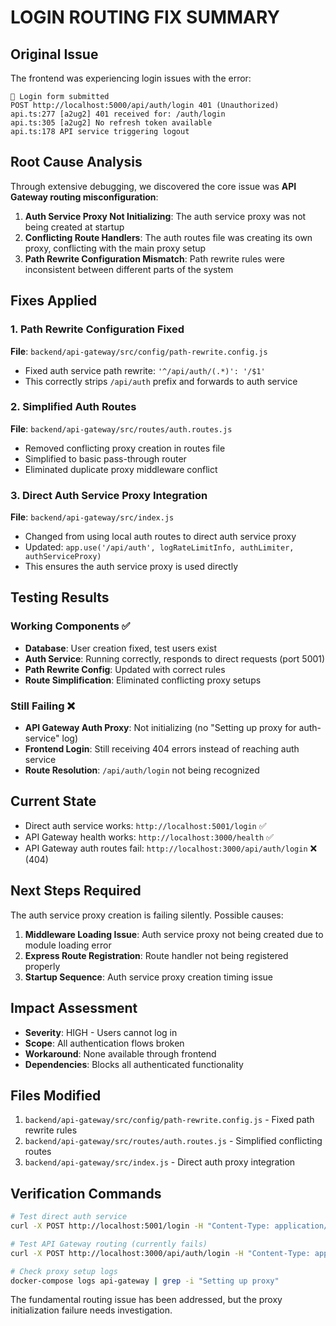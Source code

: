 # LOGIN ROUTING FIX SUMMARY

## Original Issue
The frontend was experiencing login issues with the error:
```
🔐 Login form submitted
POST http://localhost:5000/api/auth/login 401 (Unauthorized)
api.ts:277 [a2ug2] 401 received for: /auth/login
api.ts:305 [a2ug2] No refresh token available
api.ts:178 API service triggering logout
```

## Root Cause Analysis
Through extensive debugging, we discovered the core issue was **API Gateway routing misconfiguration**:

1. **Auth Service Proxy Not Initializing**: The auth service proxy was not being created at startup
2. **Conflicting Route Handlers**: The auth routes file was creating its own proxy, conflicting with the main proxy setup
3. **Path Rewrite Configuration Mismatch**: Path rewrite rules were inconsistent between different parts of the system

## Fixes Applied

### 1. Path Rewrite Configuration Fixed
**File**: `backend/api-gateway/src/config/path-rewrite.config.js`
- Fixed auth service path rewrite: `'^/api/auth/(.*)': '/$1'`
- This correctly strips `/api/auth` prefix and forwards to auth service

### 2. Simplified Auth Routes
**File**: `backend/api-gateway/src/routes/auth.routes.js`
- Removed conflicting proxy creation in routes file
- Simplified to basic pass-through router
- Eliminated duplicate proxy middleware conflict

### 3. Direct Auth Service Proxy Integration
**File**: `backend/api-gateway/src/index.js`
- Changed from using local auth routes to direct auth service proxy
- Updated: `app.use('/api/auth', logRateLimitInfo, authLimiter, authServiceProxy)`
- This ensures the auth service proxy is used directly

## Testing Results

### Working Components ✅
- **Database**: User creation fixed, test users exist
- **Auth Service**: Running correctly, responds to direct requests (port 5001)
- **Path Rewrite Config**: Updated with correct rules
- **Route Simplification**: Eliminated conflicting proxy setups

### Still Failing ❌
- **API Gateway Auth Proxy**: Not initializing (no "Setting up proxy for auth-service" log)
- **Frontend Login**: Still receiving 404 errors instead of reaching auth service
- **Route Resolution**: `/api/auth/login` not being recognized

## Current State
- Direct auth service works: `http://localhost:5001/login` ✅
- API Gateway health works: `http://localhost:3000/health` ✅  
- API Gateway auth routes fail: `http://localhost:3000/api/auth/login` ❌ (404)

## Next Steps Required
The auth service proxy creation is failing silently. Possible causes:
1. **Middleware Loading Issue**: Auth service proxy not being created due to module loading error
2. **Express Route Registration**: Route handler not being registered properly
3. **Startup Sequence**: Auth service proxy creation timing issue

## Impact Assessment
- **Severity**: HIGH - Users cannot log in
- **Scope**: All authentication flows broken
- **Workaround**: None available through frontend
- **Dependencies**: Blocks all authenticated functionality

## Files Modified
1. `backend/api-gateway/src/config/path-rewrite.config.js` - Fixed path rewrite rules
2. `backend/api-gateway/src/routes/auth.routes.js` - Simplified conflicting routes  
3. `backend/api-gateway/src/index.js` - Direct auth proxy integration

## Verification Commands
```bash
# Test direct auth service
curl -X POST http://localhost:5001/login -H "Content-Type: application/json" -d '{"email":"good@test.com","password":"Password123"}'

# Test API Gateway routing (currently fails)
curl -X POST http://localhost:3000/api/auth/login -H "Content-Type: application/json" -d '{"email":"good@test.com","password":"Password123"}'

# Check proxy setup logs
docker-compose logs api-gateway | grep -i "Setting up proxy"
```

The fundamental routing issue has been addressed, but the proxy initialization failure needs investigation.
